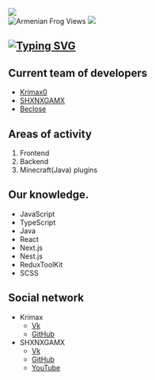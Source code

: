 ![](https://media.discordapp.net/attachments/1051126778170703952/1081956598580260964/armenianfrogs-Banner.png?width=696&height=348)<br/>
![]( https://komarev.com/ghpvc/?username=armenian-frog&label=Profile%20views&color=green&style=for-the-badge "Armenian Frog Views" )
[![](https://img.shields.io/static/v1?label=Armenian+Frog&message=Discord&color=blue&style=for-the-badge&logo=discord)](https://link.com "Official Discord Server")


[![Typing SVG](https://readme-typing-svg.demolab.com/?lines=The+development+team)](https://git.io/typing-svg)
------------------

## Current team of developers
* [Krimax0](https://github.com/Krimax0 "Krimax#7574")
* [SHXNXGAMX](https://github.com/SHXNXGAMX "SHXNXGAMX#2084")
* [Beclose](https:// "Beclose#6553")

## Areas of activity
1. Frontend
3. Backend
2. Minecraft(Java) plugins

## Our knowledge.
* JavaScript
* TypeScript
* Java
* React
* Next.js
* Nest.js
* ReduxToolKit
* SCSS

## Social network
* Krimax
   * [Vk](https://vk.com/krimax0 "Михаил Король")
   * [GitHub](https://github.com/Krimax0 "GitHub")
* SHXNXGAMX
   * [Vk](https://vk.com/dxxth_brxgxr "Alexander Veselev")
   * [GitHub](https://github.com/SHXNXGAMX "GitHub")
   * [YouTube](https://www.youtube.com/channel/UCgMMBTrhNsrjIiu-gIH0nDA/ "GitHub")